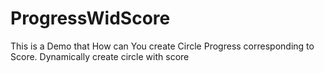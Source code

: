 # ProgressWidScore

This is a Demo that How can You create Circle Progress corresponding to Score.
Dynamically create circle with score
